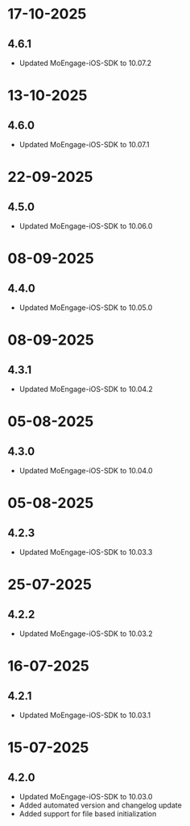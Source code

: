# 17-10-2025

## 4.6.1

- Updated MoEngage-iOS-SDK to 10.07.2

# 13-10-2025

## 4.6.0

- Updated MoEngage-iOS-SDK to 10.07.1

# 22-09-2025

## 4.5.0

- Updated MoEngage-iOS-SDK to 10.06.0

# 08-09-2025

## 4.4.0

- Updated MoEngage-iOS-SDK to 10.05.0

# 08-09-2025

## 4.3.1

- Updated MoEngage-iOS-SDK to 10.04.2

# 05-08-2025

## 4.3.0

- Updated MoEngage-iOS-SDK to 10.04.0

# 05-08-2025

## 4.2.3

- Updated MoEngage-iOS-SDK to 10.03.3

# 25-07-2025

## 4.2.2

- Updated MoEngage-iOS-SDK to 10.03.2

# 16-07-2025

## 4.2.1

- Updated MoEngage-iOS-SDK to 10.03.1

# 15-07-2025

## 4.2.0

- Updated MoEngage-iOS-SDK to 10.03.0
- Added automated version and changelog update
- Added support for file based initialization
